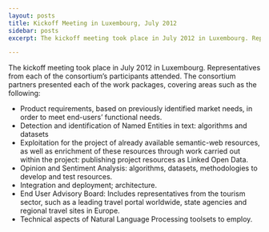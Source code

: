 ```yaml
---
layout: posts
title: Kickoff Meeting in Luxembourg, July 2012
sidebar: posts
excerpt: The kickoff meeting took place in July 2012 in Luxembourg. Representatives from each of the consortium’s participants attended.

---
```


The kickoff meeting took place in July 2012 in Luxembourg. Representatives from each of the consortium’s participants attended.
The consortium partners presented each of the work packages, covering areas such as the following:
* Product requirements, based on previously identified market needs, in order to meet end-users’ functional needs.
* Detection and identification of Named Entities in text: algorithms and datasets
* Exploitation for the project of already available semantic-web resources, as well as enrichment of these resources through work carried out within the project: publishing project resources as Linked Open Data.
* Opinion and Sentiment Analysis: algorithms, datasets, methodologies to develop and test resources.
* Integration and deployment; architecture.
* End User Advisory Board: Includes representatives from the tourism sector, such as a leading  travel portal worldwide, state agencies and regional travel sites in Europe.
* Technical aspects of Natural Language Processing toolsets to employ.